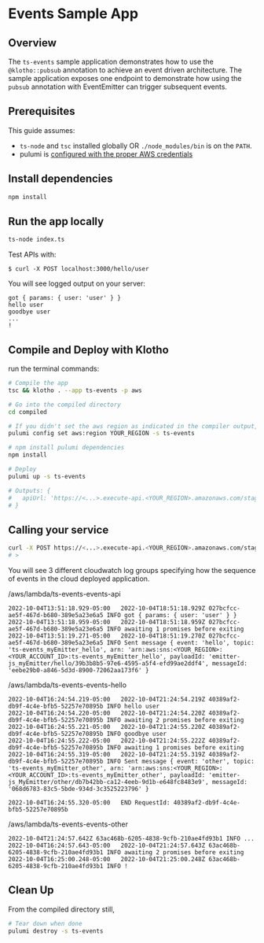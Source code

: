 # Events Sample App

## Overview 

The `ts-events` sample application demonstrates how to use the `@klotho::pubsub` annotation to achieve an event driven architecture. The sample application exposes one endpoint to demonstrate how using the `pubsub` annotation with EventEmitter can trigger subsequent events.
## Prerequisites

This guide assumes:
- `ts-node` and `tsc` installed globally OR `./node_modules/bin` is on the `PATH`.
- pulumi is [configured with the proper AWS credentials](https://www.pulumi.com/docs/get-started/aws/begin/#configure-pulumi-to-access-your-aws-account)

## Install dependencies
```sh
npm install
```

## Run the app locally
```sh
ts-node index.ts
```

Test APIs with:
```
$ curl -X POST localhost:3000/hello/user
```

You will see logged output on your server:
```
got { params: { user: 'user' } }
hello user
goodbye user
...
!
```

## Compile and Deploy with Klotho

run the terminal commands:
```sh
# Compile the app
tsc && klotho . --app ts-events -p aws

# Go into the compiled directory
cd compiled

# If you didn't set the aws region as indicated in the compiler output, do that now
pulumi config set aws:region YOUR_REGION -s ts-events

# npm install pulumi dependencies
npm install

# Deploy
pulumi up -s ts-events

# Outputs: {
#   apiUrl: 'https://<...>.execute-api.<YOUR_REGION>.amazonaws.com/stage/'
# }

```
## Calling your service

```sh
curl -X POST https://<...>.execute-api.<YOUR_REGION>.amazonaws.com/stage/hello/user
# >
```

You will see 3 different cloudwatch log groups specifying how the sequence of events in the cloud deployed application.

/aws/lambda/ts-events-events-api
```
2022-10-04T13:51:18.929-05:00	2022-10-04T18:51:18.929Z 027bcfcc-ae5f-467d-b680-389e5a23e6a5 INFO got { params: { user: 'user' } }
2022-10-04T13:51:18.959-05:00	2022-10-04T18:51:18.959Z 027bcfcc-ae5f-467d-b680-389e5a23e6a5 INFO awaiting 1 promises before exiting
2022-10-04T13:51:19.271-05:00	2022-10-04T18:51:19.270Z 027bcfcc-ae5f-467d-b680-389e5a23e6a5 INFO Sent message { event: 'hello', topic: 'ts-events_myEmitter_hello', arn: 'arn:aws:sns:<YOUR_REGION>:<YOUR_ACCOUNT_ID>:ts-events_myEmitter_hello', payloadId: 'emitter-js_myEmitter/hello/39b3b8b5-97e6-4595-a5f4-efd99ae2ddf4', messageId: 'eebe29b0-a846-5d3d-8900-72062aa173f6' }
```
/aws/lambda/ts-events-events-hello
```
2022-10-04T16:24:54.219-05:00	2022-10-04T21:24:54.219Z 40389af2-db9f-4c4e-bfb5-52257e70895b INFO hello user
2022-10-04T16:24:54.220-05:00	2022-10-04T21:24:54.220Z 40389af2-db9f-4c4e-bfb5-52257e70895b INFO awaiting 2 promises before exiting
2022-10-04T16:24:55.221-05:00	2022-10-04T21:24:55.220Z 40389af2-db9f-4c4e-bfb5-52257e70895b INFO goodbye user
2022-10-04T16:24:55.222-05:00	2022-10-04T21:24:55.222Z 40389af2-db9f-4c4e-bfb5-52257e70895b INFO awaiting 1 promises before exiting
2022-10-04T16:24:55.319-05:00	2022-10-04T21:24:55.319Z 40389af2-db9f-4c4e-bfb5-52257e70895b INFO Sent message { event: 'other', topic: 'ts-events_myEmitter_other', arn: 'arn:aws:sns:<YOUR_REGION>:<YOUR_ACCOUNT_ID>:ts-events_myEmitter_other', payloadId: 'emitter-js_MyEmitter/other/db7b42bb-ca12-4eeb-9d1b-e648fc8483e9', messageId: '068d6783-83c5-5bde-934d-3c3525223796' }

2022-10-04T16:24:55.320-05:00	END RequestId: 40389af2-db9f-4c4e-bfb5-52257e70895b
```
/aws/lambda/ts-events-events-other
```
2022-10-04T21:24:57.642Z 63ac468b-6205-4838-9cfb-210ae4fd93b1 INFO ...
2022-10-04T16:24:57.643-05:00	2022-10-04T21:24:57.643Z 63ac468b-6205-4838-9cfb-210ae4fd93b1 INFO awaiting 2 promises before exiting
2022-10-04T16:25:00.248-05:00	2022-10-04T21:25:00.248Z 63ac468b-6205-4838-9cfb-210ae4fd93b1 INFO !
```

## Clean Up
From the compiled directory still,
```sh
# Tear down when done
pulumi destroy -s ts-events
```
